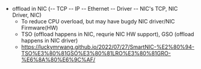 - offload in NIC  (-- TCP -- IP -- Ethernet -- Driver -- NIC's       TCP, NIC Driver, NIC)   
  - To reduce CPU overload, but may have bugdy NIC driver/NIC Firmware(HW)  
  - TSO (offload happens in NIC, requrie NIC HW support), GSO (offload happens in NIC driver)  
  - https://luckymrwang.github.io/2022/07/27/SmartNIC-%E2%80%94-TSO%E3%80%81GSO%E3%80%81LRO%E3%80%81GRO-%E6%8A%80%E6%9C%AF/  

